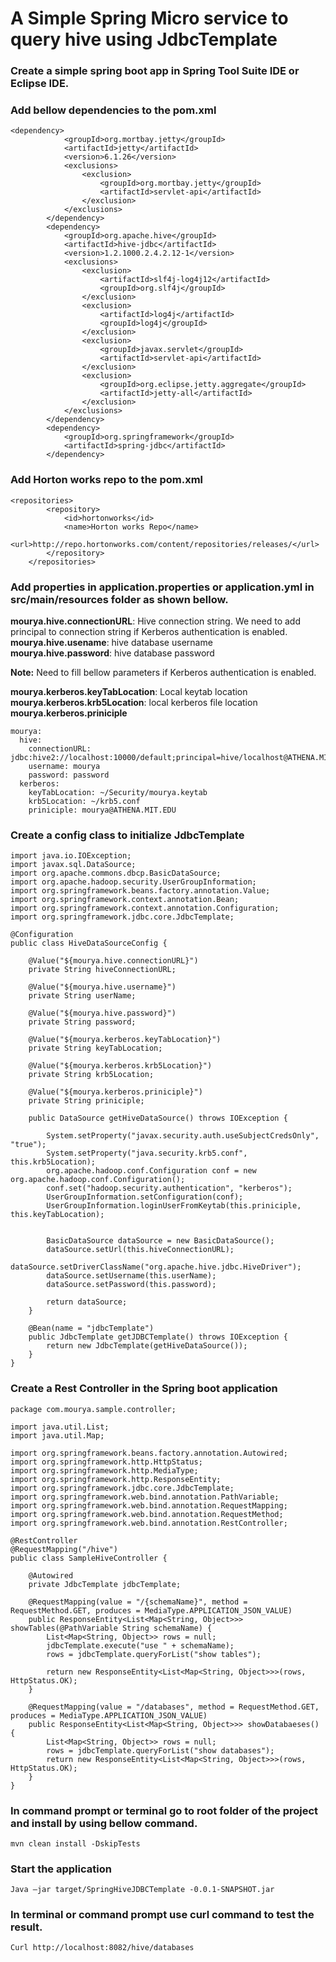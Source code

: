 # A Simple Spring Micro service to query hive using JdbcTemplate

### Create a simple spring boot app in Spring Tool Suite IDE or Eclipse IDE. 
### Add bellow dependencies to the pom.xml 
```
<dependency>
			<groupId>org.mortbay.jetty</groupId>
			<artifactId>jetty</artifactId>
			<version>6.1.26</version>
			<exclusions>
				<exclusion>
					<groupId>org.mortbay.jetty</groupId>
					<artifactId>servlet-api</artifactId>
				</exclusion>
			</exclusions>
		</dependency>
		<dependency>
			<groupId>org.apache.hive</groupId>
			<artifactId>hive-jdbc</artifactId>
			<version>1.2.1000.2.4.2.12-1</version>
			<exclusions>
				<exclusion>
					<artifactId>slf4j-log4j12</artifactId>
					<groupId>org.slf4j</groupId>
				</exclusion>
				<exclusion>
					<artifactId>log4j</artifactId>
					<groupId>log4j</groupId>
				</exclusion>
				<exclusion>
					<groupId>javax.servlet</groupId>
					<artifactId>servlet-api</artifactId>
				</exclusion>
				<exclusion>
					<groupId>org.eclipse.jetty.aggregate</groupId>
					<artifactId>jetty-all</artifactId>
				</exclusion>
			</exclusions>
		</dependency>
		<dependency>
			<groupId>org.springframework</groupId>
			<artifactId>spring-jdbc</artifactId>
		</dependency>
```
### Add Horton works repo to the pom.xml
```
<repositories>
		<repository>
			<id>hortonworks</id>
			<name>Horton works Repo</name>
			<url>http://repo.hortonworks.com/content/repositories/releases/</url>
		</repository>
	</repositories>
```
### Add properties in application.properties or application.yml in src/main/resources folder as shown bellow.
 
  **mourya.hive.connectionURL**:  Hive connection string. We need to add principal to connection string if Kerberos authentication is enabled.   
  **mourya.hive.usename**: hive database username  
  **mourya.hive.password**: hive database password    
  
  **Note:** Need to fill bellow parameters if Kerberos authentication is enabled.  
  
  **mourya.kerberos.keyTabLocation**: Local keytab location  
  **mourya.kerberos.krb5Location**: local kerberos file location  
  **mourya.kerberos.priniciple**  
 
```
mourya:
  hive:
    connectionURL: jdbc:hive2://localhost:10000/default;principal=hive/localhost@ATHENA.MIT.EDU
    username: mourya
    password: password
  kerberos:
    keyTabLocation: ~/Security/mourya.keytab
    krb5Location: ~/krb5.conf
    priniciple: mourya@ATHENA.MIT.EDU
```
    
### Create a config class to initialize JdbcTemplate
```
import java.io.IOException;
import javax.sql.DataSource;
import org.apache.commons.dbcp.BasicDataSource;
import org.apache.hadoop.security.UserGroupInformation;
import org.springframework.beans.factory.annotation.Value;
import org.springframework.context.annotation.Bean;
import org.springframework.context.annotation.Configuration;
import org.springframework.jdbc.core.JdbcTemplate;

@Configuration
public class HiveDataSourceConfig {

	@Value("${mourya.hive.connectionURL}")
	private String hiveConnectionURL;

	@Value("${mourya.hive.username}")
	private String userName;

	@Value("${mourya.hive.password}")
	private String password;

	@Value("${mourya.kerberos.keyTabLocation}")
	private String keyTabLocation;

	@Value("${mourya.kerberos.krb5Location}")
	private String krb5Location;

	@Value("${mourya.kerberos.priniciple}")
	private String priniciple;

	public DataSource getHiveDataSource() throws IOException {
		
		System.setProperty("javax.security.auth.useSubjectCredsOnly", "true");
		System.setProperty("java.security.krb5.conf", this.krb5Location);
		org.apache.hadoop.conf.Configuration conf = new org.apache.hadoop.conf.Configuration();
		conf.set("hadoop.security.authentication", "kerberos");
		UserGroupInformation.setConfiguration(conf);
		UserGroupInformation.loginUserFromKeytab(this.priniciple, this.keyTabLocation);
		
		
		BasicDataSource dataSource = new BasicDataSource();
		dataSource.setUrl(this.hiveConnectionURL);
		dataSource.setDriverClassName("org.apache.hive.jdbc.HiveDriver");
		dataSource.setUsername(this.userName);
		dataSource.setPassword(this.password);
		
		return dataSource;
	}
	
	@Bean(name = "jdbcTemplate")
	public JdbcTemplate getJDBCTemplate() throws IOException {
		return new JdbcTemplate(getHiveDataSource());
	}
}
```
### Create a Rest Controller in the Spring boot application
```
package com.mourya.sample.controller;

import java.util.List;
import java.util.Map;

import org.springframework.beans.factory.annotation.Autowired;
import org.springframework.http.HttpStatus;
import org.springframework.http.MediaType;
import org.springframework.http.ResponseEntity;
import org.springframework.jdbc.core.JdbcTemplate;
import org.springframework.web.bind.annotation.PathVariable;
import org.springframework.web.bind.annotation.RequestMapping;
import org.springframework.web.bind.annotation.RequestMethod;
import org.springframework.web.bind.annotation.RestController;

@RestController
@RequestMapping("/hive")
public class SampleHiveController {

	@Autowired
	private JdbcTemplate jdbcTemplate;

	@RequestMapping(value = "/{schemaName}", method = RequestMethod.GET, produces = MediaType.APPLICATION_JSON_VALUE)
	public ResponseEntity<List<Map<String, Object>>> showTables(@PathVariable String schemaName) {
		List<Map<String, Object>> rows = null;
		jdbcTemplate.execute("use " + schemaName);
		rows = jdbcTemplate.queryForList("show tables");

		return new ResponseEntity<List<Map<String, Object>>>(rows, HttpStatus.OK);
	}

	@RequestMapping(value = "/databases", method = RequestMethod.GET, produces = MediaType.APPLICATION_JSON_VALUE)
	public ResponseEntity<List<Map<String, Object>>> showDatabaeses() {
		List<Map<String, Object>> rows = null;
		rows = jdbcTemplate.queryForList("show databases");
		return new ResponseEntity<List<Map<String, Object>>>(rows, HttpStatus.OK);
	}
}
```
### In command prompt or terminal go to root folder of the project and install by using bellow command.  
```
mvn clean install -DskipTests
```
### Start the application
```
Java –jar target/SpringHiveJDBCTemplate -0.0.1-SNAPSHOT.jar
```
### In terminal or command prompt use curl command to test the result. 
```
Curl http://localhost:8082/hive/databases
```
